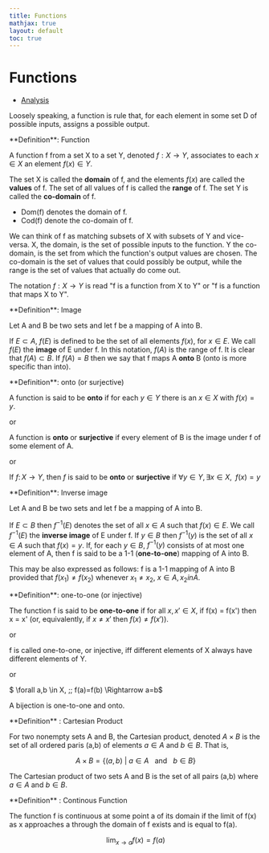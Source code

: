```yaml
---
title: Functions
mathjax: true
layout: default
toc: true
---
```



# Functions

* [Analysis](Introduction.html)


Loosely speaking, a function is rule that, for each element in some set D of possible inputs, assigns a possible output.


<div class="definition" markdown="block">
**Definition**: Function

A function f from a set X to a set Y, denoted $f: X \to Y$, associates to each $x \in X$ an element $f(x) \in Y$.

The set X is called the **domain** of f, and the elements $f(x)$ are called the **values** of f. The set of all values of f is called the **range** of f.  The set Y is called the **co-domain** of f. 

</div>

* Dom(f) denotes the domain of f.
* Cod(f) denote the co-domain of f.

We can think of f as matching subsets of X with subsets of Y and vice-versa. X, the domain, is the set of possible inputs to the function. Y the co-domain, is the set from which the function's output values are chosen. The co-domain is the set of values that could possibly be output, while the range is the set of values that actually do come out.

The notation $f: X \to Y$ is read "f is a function from X to Y" or "f is a function that maps X to Y".





<div class="definition" markdown="block">
**Definition**:  Image

Let A and B be two sets and let f be a mapping of A into B. 

If $E \subset A$, $f(E)$ is defined to be the set of all elements $f(x)$, for $x \in E$. We call $f(E)$ the **image** of E under f. In this notation, $f(A)$ is the range of f. It is clear that $f(A) \subset B$. If $f(A) = B$ then we say that f maps A **onto** B (onto is more specific than into).
</div>


<div class="definition" markdown="block">
**Definition**:  onto (or surjective)

A function is said to be **onto** if for each $y \in Y$ there is an $x \in X$ with $f(x)=y$.

or

A function is **onto** or **surjective** if every element of B is the image under f of some element of A.

or

If $f\colon X \rightarrow Y$, then $f$ is said to be **onto** or **surjective** if $\forall y \in Y, \, \exists x \in X, \;\; f(x)=y$
</div>


<div class="definition" markdown="block">
**Definition**:  Inverse image

Let A and B be two sets and let f be a mapping of A into B. 

If $E \subset B$ then $f^{-1}(E)$ denotes the set of all $x \in A$ such that $f(x) \in E$. We call $f^{-1}(E)$ the **inverse image** of E under f. If $y \in B$ then $f^{-1}(y)$ is the set of all $x \in A$ such that $f(x) = y$.  If, for each $y \in B$, $f^{-1}(y)$ consists of at most one element of A, then f is said to be a 1-1 (**one-to-one**) mapping of A into B.

This may be also expressed as follows: f is a 1-1 mapping of A into B provided that $f(x_1) \neq f(x_2)$ whenever $x_1 \neq x_2$, $x \in A, x_2 in A$.



</div>

<div class="definition" markdown="block">
**Definition**:  one-to-one (or injective)

The function f is said to be **one-to-one** if for all $x, x' \in X$, if f(x) = f(x') then x = x' (or, equivalently, if $x \neq x'$ then $f(x) \neq f(x')$).

or 

f is called one-to-one, or injective, iff different elements of X always have different elements of Y.

or

$ \forall a,b \in X, \;\; f(a)=f(b) \Rightarrow a=b$
</div>




A bijection is one-to-one and onto. 

<div class="definition" markdown="block">
**Definition** : Cartesian Product

For two nonempty sets A and B, the Cartesian product, denoted $A \times B$ is the set of all ordered paris (a,b) of elements $a \in A$ and $b \in B$. That is,

$$ A \times B = \{  (a,b) ~ | ~ a \in A ~~~ \text{and} ~~~ b \in B \}$$

The Cartesian product of two sets A and B is the set of all pairs (a,b) where $a \in A$ and $b \in B$.
</div>

<div class="definition" markdown="block">
**Definition** : Continous Function

The function f is continuous at some point a of its domain if the limit of f(x) as x approaches a through the domain of f exists and is equal to f(a).

$$\lim_{x \to a} f(x) = f(a) $$

</div>